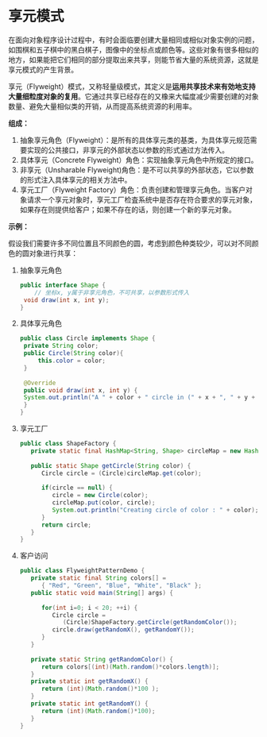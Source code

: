 # 享元模式

在面向对象程序设计过程中，有时会面临要创建大量相同或相似对象实例的问题，如围棋和五子棋中的黑白棋子，图像中的坐标点或颜色等。这些对象有很多相似的地方，如果能把它们相同的部分提取出来共享，则能节省大量的系统资源，这就是享元模式的产生背景。

享元（Flyweight）模式，又称轻量级模式，其定义是**运用共享技术来有効地支持大量细粒度对象的复用**。它通过共享已经存在的又橡来大幅度减少需要创建的对象数量、避免大量相似类的开销，从而提高系统资源的利用率。

**组成：**

1. 抽象享元角色（Flyweight）：是所有的具体享元类的基类，为具体享元规范需要实现的公共接口，非享元的外部状态以参数的形式通过方法传入。
2. 具体享元（Concrete Flyweight）角色：实现抽象享元角色中所规定的接口。
3. 非享元（Unsharable Flyweight)角色：是不可以共享的外部状态，它以参数的形式注入具体享元的相关方法中。
4. 享元工厂（Flyweight Factory）角色：负责创建和管理享元角色。当客户对象请求一个享元对象时，享元工厂检査系统中是否存在符合要求的享元对象，如果存在则提供给客户；如果不存在的话，则创建一个新的享元对象。

**示例：**

假设我们需要许多不同位置且不同颜色的圆，考虑到颜色种类较少，可以对不同颜色的圆对象进行共享：

1. 抽象享元角色

   ```java
   public interface Shape {
       // 坐标x, y属于非享元角色，不可共享，以参数形式传入
   	void draw(int x, int y); 
   }
   ```

2. 具体享元角色

   ```java
   public class Circle implements Shape {
   	private String color;
   	public Circle(String color){
   		this.color = color;     
   	}
    
   	@Override
   	public void draw(int x, int y) {
   	System.out.println("A " + color + " circle in (" + x + ", " + y + ").");
   	}
   }
   ```

3. 享元工厂

   ```java
   public class ShapeFactory {
      private static final HashMap<String, Shape> circleMap = new HashMap<>();
    
      public static Shape getCircle(String color) {
         Circle circle = (Circle)circleMap.get(color);
    
         if(circle == null) {
            circle = new Circle(color);
            circleMap.put(color, circle);
            System.out.println("Creating circle of color : " + color);
         }
         return circle;
      }
   }
   ```

4. 客户访问

   ```java
   public class FlyweightPatternDemo {
      private static final String colors[] = 
         { "Red", "Green", "Blue", "White", "Black" };
      public static void main(String[] args) {
    
         for(int i=0; i < 20; ++i) {
            Circle circle = 
               (Circle)ShapeFactory.getCircle(getRandomColor());
            circle.draw(getRandomX(), getRandomY());
         }
      }
       
      private static String getRandomColor() {
         return colors[(int)(Math.random()*colors.length)];
      }
      private static int getRandomX() {
         return (int)(Math.random()*100 );
      }
      private static int getRandomY() {
         return (int)(Math.random()*100);
      }
   }
   ```

   

